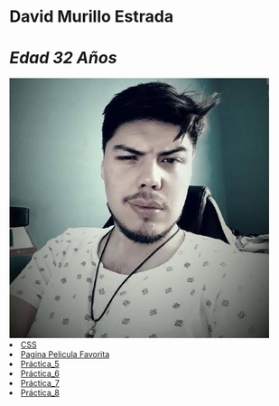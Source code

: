 # David Murillo Estrada 
# _Edad_ _32 Años_

 <!DOCTYPE html>
<html lang="en">
<head>
    <meta charset="UTF-8">
    <meta name="viewport" content="width=device-width, initial-scale=1.0">
</head>
<body>
    <img src="Mi foto.jpg" alt="Mi Foto">
    <li><a href="https://cssreference.io/">CSS</a></li>
    <li><a href="http://127.0.0.1:3000/docs/practica_4/pag.index.html">Pagina Pelicula Favorita</a></li>
    <li><a href="http://127.0.0.1:3000/docs/practica-5/index.html">Práctica_5</a></li>
    <li><a href="http://127.0.0.1:3000/docs/practica-6/index.html">Práctica_6</a></li>
    <li><a href="http://127.0.0.1:3002/docs/practica-7/index.html?name=&email=&password=&confirm-password=">Práctica_7</a></li>
    <li><a href="http://127.0.0.1:3000/docs/practica-8/index.html">Práctica_8</a></li>
</body>
</html>